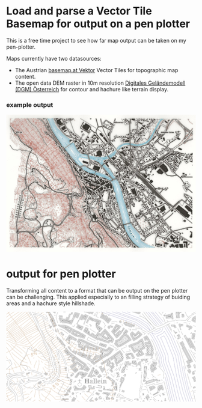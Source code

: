 # Load and parse a Vector Tile Basemap for output on a pen plotter

This is a free time project to see how far map output can be taken on my pen-plotter.

Maps currently have two datasources:

- The Austrian [basemap.at Vektor](https://basemap.at/standard-5/) Vector Tiles for topographic map content.
- The open data DEM raster in 10m resolution [Digitales Geländemodell (DGM) Österreich](https://www.data.gv.at/katalog/dataset/land-ktn_digitales-gelandemodell-dgm-osterreich) for contour and hachure like terrain display.

### example output

![alt text](public/pp_oldmap_small.jpg)

# output for pen plotter

Transforming all content to a format that can be output on the pen plotter can be challenging. This applied especially to an
filling strategy of buiding areas and a hachure style hillshade.

![alt text](public/pp_oldmap_fill.jpg)
